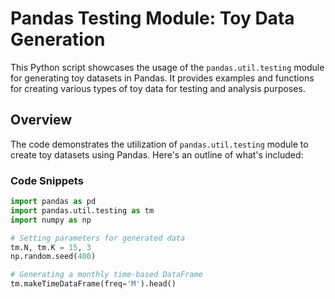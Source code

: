 # Pandas Testing Module: Toy Data Generation

This Python script showcases the usage of the `pandas.util.testing` module for generating toy datasets in Pandas. It provides examples and functions for creating various types of toy data for testing and analysis purposes.

## Overview

The code demonstrates the utilization of `pandas.util.testing` module to create toy datasets using Pandas. Here's an outline of what's included:

### Code Snippets

```python
import pandas as pd
import pandas.util.testing as tm
import numpy as np

# Setting parameters for generated data
tm.N, tm.K = 15, 3
np.random.seed(400)

# Generating a monthly time-based DataFrame
tm.makeTimeDataFrame(freq='M').head()
 
